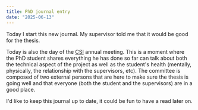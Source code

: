 ```yaml
---
title: PhD journal entry
date: "2025-06-13"
---
```


Today I start this new journal. My supervisor told me that it would be good for the thesis.

Today is also the day of the [CSI](https://webusers.i3s.unice.fr/edstic/4-5-csi-fr.php) annual
meeting. This is a moment where the PhD student shares everything he has done so far can talk about
both the technical aspect of the project as well as the student's health (mentally, physically, the
relationship with the supervisors, etc). The committee is composed of two external persons that are
here to make sure the thesis is going well and that everyone (both the student and the supervisors)
are in a good place.

I'd like to keep this journal up to date, it could be fun to have a read later on.
